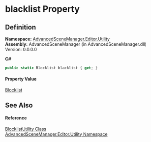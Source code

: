 # blacklist Property




## Definition
**Namespace:** <a href="N_AdvancedSceneManager_Editor_Utility.md">AdvancedSceneManager.Editor.Utility</a>  
**Assembly:** AdvancedSceneManager (in AdvancedSceneManager.dll) Version: 0.0.0.0

**C#**
``` C#
public static Blocklist blacklist { get; }
```



#### Property Value
<a href="T_AdvancedSceneManager_Models_Blocklist.md">Blocklist</a>

## See Also


#### Reference
<a href="T_AdvancedSceneManager_Editor_Utility_BlocklistUtility.md">BlocklistUtility Class</a>  
<a href="N_AdvancedSceneManager_Editor_Utility.md">AdvancedSceneManager.Editor.Utility Namespace</a>  
